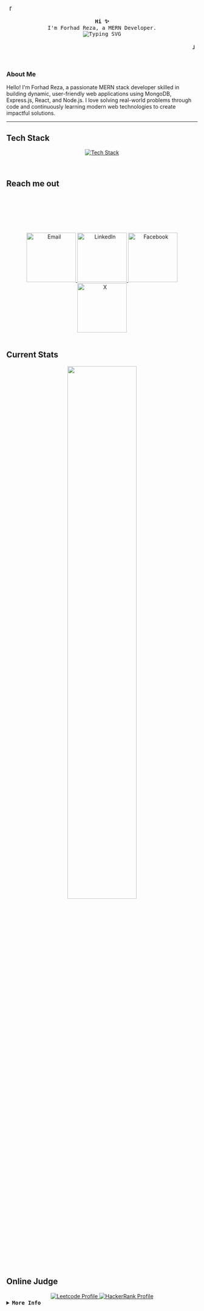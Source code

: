 <p align="left">
  <strong><samp>「</samp></strong>
</p>
<p align="center">
  <samp>
    <b>Hi ✨</b><br />I'm Forhad Reza, a MERN Developer.<br />
    <img
      src="https://readme-typing-svg.demolab.com?font=Iosevka&size=16&pause=1000&color=9D7CD8&center=true&vCenter=true&width=435&lines=I+code+efficient+and+elegant+programs"
      alt="Typing SVG"
    />
  </samp>
</p>
<p align="right">
  <strong><samp>」</samp></strong>
</p>

<br />


### About Me  
Hello! I'm Forhad Reza, a passionate MERN stack developer skilled in building dynamic, user-friendly web applications using MongoDB, Express.js, React, and Node.js. I love solving real-world problems through code and continuously learning modern web technologies to create impactful solutions.

---

## Tech Stack

<p align="center">
  <a href="https://skillicons.dev">
    <img
      src="https://skillicons.dev/icons?i=nextjs,react,ts,js,mongodb,express,postman,firebase,tailwind,css,bootstrap,vite,mysql,py&perline=10"
      alt="Tech Stack"
    />
  </a>
</p>

<br />

## Reach me out

<div align="center" style="padding-top: 100">
  <a href="mailto:forhad.bimt@gmail.com">
    <img src="https://i.ibb.co/VcJw5fpz/gmail.png" alt="Email" width="130" />
  </a>
  <a href="https://www.linkedin.com/in/rezaforhad/">
    <img src="https://i.ibb.co/x87hZ0Hm/lin.png" alt="LinkedIn" width="130" />
  </a>
  <a href="https://www.facebook.com/forhadreza000/">
    <img src="https://i.ibb.co/RTmQphQL/fac.png" alt="Facebook" width="130" />
  </a>
  <a href="https://x.com/forhadreza111">
    <img src="https://i.ibb.co/h17QR0Fp/x.png" alt="X" width="130" />
  </a>
</div>

<br />

## Current Stats

<p align="center">
  <img
    width="60%"
    src="https://github-readme-streak-stats.herokuapp.com?user=forhadreza43&theme=react&hide_border=true&background=0D1117&stroke=0D1117&fire=FF1CF7&sideLabels=00F0FF&currStreakNum=FF1CF7&ring=FF1CF7&currStreakLabel=FF1CF7&sideNums=00F0FF"
  />
</p>

<br />

## Online Judge

<div align="center">
  <a href="https://leetcode.com/u/snow_cone/">
    <img
      src="https://img.shields.io/badge/LeetCode-snow_cone-gold?style=for-the-badge&logo=Leetcode"
      alt="Leetcode Profile"
    />
  </a>
  <a href="https://www.hackerrank.com/profile/snow_cone">
    <img
      src="https://img.shields.io/badge/HackerRank-snow_cone-brightgreen?style=for-the-badge&logo=HackerRank"
      alt="HackerRank Profile"
    />
  </a>
</div>

<details align="left">
  <summary>
    <samp><b>More Info</b></samp>
  </summary>
  <br />
  <p align="center">
    <samp> [ <a href="">about me</a> • <a href="">projects</a>] </samp>
  </p>
  <br />
  <div style="max-width: 800px; margin: 0 auto">
    <table style="width: 100%; text-align: center">
      <!-- First row with GitHub Stats and Streaks -->
      <tr>
        <td style="width: 50%; padding: 10px; vertical-align: top">
          <a href="#github-stats">
            <img
              alt="GitHub Stats"
              src="https://github-readme-stats.vercel.app/api?username=forhadreza43&count_private=true&show_icons=true&include_all_commits=true&hide_border=true&theme=tokyonight"
            />
          </a>
        </td>
        <!-- Second row with Top Languages -->
        <td style="width: 50%; padding: 10px">
          <a href="#top-languages">
            <img
              width="80%"
              alt="Top Languages"
              src="https://github-readme-stats.vercel.app/api/top-langs/?username=forhadreza43&langs_count=6&theme=tokyonight&layout=compact&hide_border=true"
            />
          </a>
        </td>
      </tr>
    </table>
  </div>
</details>

<!-- <h1 align="center">Hi 👋, I'm Forhad Reza</h1>
   <h3 align="center">A passionate frontend developer</h3> -->
<!--
   **forhadreza43/forhadreza43** is a ✨ _special_ ✨ repository because its `README.md` (this file) appears on your GitHub profile.
   
   Here are some ideas to get you started:
   
   - 🔭 I’m currently working on ...
   - 🌱 I’m currently learning ...
   - 👯 I’m looking to collaborate on ...
   - 🤔 I’m looking for help with ...
   - 💬 Ask me about ...
   - 📫 How to reach me: ...
   - 😄 Pronouns: ...
   - ⚡ Fun fact: ...
   -->

